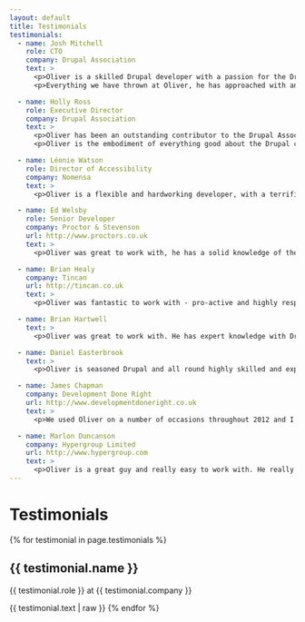 ```yaml
---
layout: default
title: Testimonials
testimonials:
  - name: Josh Mitchell
    role: CTO
    company: Drupal Association
    text: >
      <p>Oliver is a skilled Drupal developer with a passion for the Drupal community. As his direct supervisor, I was able to watch Oliver grow with the Drupal Association and contribute an amazing amount of effort and integrity to all of his work.</p>
      <p>Everything we have thrown at Oliver, he has approached with an open and flexible mind that has allowed him to work on a wide range of projects and features for Drupal products.</p>

  - name: Holly Ross
    role: Executive Director
    company: Drupal Association
    text: >
      <p>Oliver has been an outstanding contributor to the Drupal Association team. He is a talented developer who writes great code and applies his curiosity and love of learning to every project. He is also a fantastic team member, who gives to the team as much as he gets.</p>
      <p>Oliver is the embodiment of everything good about the Drupal community.</p>

  - name: Léonie Watson
    role: Director of Accessibility
    company: Nomensa
    text: >
      <p>Oliver is a flexible and hardworking developer, with a terrific knowledge of Drupal. He promotes accessibility best practice within the Drupal community, and is always happy to share his knowledge with other people.</p>

  - name: Ed Welsby
    role: Senior Developer
    company: Proctor & Stevenson
    url: http://www.proctors.co.uk
    text: >
      <p>Oliver was great to work with, he has a solid knowledge of the various aspects of web development and never minded helping me out with Linux commands!</p>

  - name: Brian Healy
    company: Tincan
    url: http://tincan.co.uk
    text: >
      <p>Oliver was fantastic to work with - pro-active and highly responsive, he worked well remotely and as part of a project team. His understanding of the project requirement(s) and ability to translate it into working code was essential and he delivered.</p>

  - name: Brian Hartwell
    text: >
      <p>Oliver was great to work with. He has expert knowledge with Drupal and delivered exactly what we were looking for on time. He's understanding, friendly and easy to get along with. I would enjoy working with him again in the future.</p>

  - name: Daniel Easterbrook
    text: >
      <p>Oliver is seasoned Drupal and all round highly skilled and experienced web developer. I have worked with Oliver on an important project where he was reliable, prompt and ensured strict client deadline delivery and confidentiality at all times.</p>

  - name: James Chapman
    company: Development Done Right
    url: http://www.developmentdoneright.co.uk
    text: >
      <p>We used Oliver on a number of occasions throughout 2012 and I have to say we've been delighted with his work. His skills working with Drupal are excellent particularly with custom module development and we wouldn't hesitate to recommend him others.</p>

  - name: Marlon Duncanson
    company: Hypergroup Limited
    url: http://www.hypergroup.com
    text: >
      <p>Oliver is a great guy and really easy to work with. He really goes the extra mile to make sure the project is done properly. I would recommend him and will not hesitate to use him again in future.</p>
---
```

# Testimonials

{% for testimonial in page.testimonials %}
  <h2>{{ testimonial.name }}</h2>
  <p>{{ testimonial.role }} at {{ testimonial.company }}</p>
  {{ testimonial.text | raw }}
{% endfor %}
